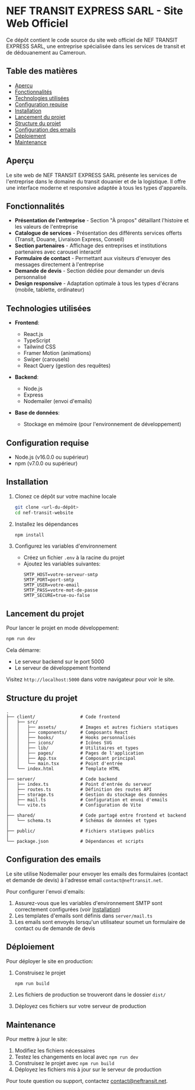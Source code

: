 # NEF TRANSIT EXPRESS SARL - Site Web Officiel

Ce dépôt contient le code source du site web officiel de NEF TRANSIT EXPRESS SARL, une entreprise spécialisée dans les services de transit et de dédouanement au Cameroun.

## Table des matières
- [Aperçu](#aperçu)
- [Fonctionnalités](#fonctionnalités)
- [Technologies utilisées](#technologies-utilisées)
- [Configuration requise](#configuration-requise)
- [Installation](#installation)
- [Lancement du projet](#lancement-du-projet)
- [Structure du projet](#structure-du-projet)
- [Configuration des emails](#configuration-des-emails)
- [Déploiement](#déploiement)
- [Maintenance](#maintenance)

## Aperçu

Le site web de NEF TRANSIT EXPRESS SARL présente les services de l'entreprise dans le domaine du transit douanier et de la logistique. Il offre une interface moderne et responsive adaptée à tous les types d'appareils.

## Fonctionnalités

- **Présentation de l'entreprise** - Section "À propos" détaillant l'histoire et les valeurs de l'entreprise
- **Catalogue de services** - Présentation des différents services offerts (Transit, Douane, Livraison Express, Conseil)
- **Section partenaires** - Affichage des entreprises et institutions partenaires avec carousel interactif
- **Formulaire de contact** - Permettant aux visiteurs d'envoyer des messages directement à l'entreprise
- **Demande de devis** - Section dédiée pour demander un devis personnalisé
- **Design responsive** - Adaptation optimale à tous les types d'écrans (mobile, tablette, ordinateur)

## Technologies utilisées

- **Frontend**:
  - React.js
  - TypeScript
  - Tailwind CSS
  - Framer Motion (animations)
  - Swiper (carousels)
  - React Query (gestion des requêtes)

- **Backend**:
  - Node.js
  - Express
  - Nodemailer (envoi d'emails)

- **Base de données**:
  - Stockage en mémoire (pour l'environnement de développement)

## Configuration requise

- Node.js (v16.0.0 ou supérieur)
- npm (v7.0.0 ou supérieur)

## Installation

1. Clonez ce dépôt sur votre machine locale
   ```bash
   git clone <url-du-dépôt>
   cd nef-transit-website
   ```

2. Installez les dépendances
   ```bash
   npm install
   ```

3. Configurez les variables d'environnement
   - Créez un fichier `.env` à la racine du projet
   - Ajoutez les variables suivantes:
     ```
     SMTP_HOST=votre-serveur-smtp
     SMTP_PORT=port-smtp
     SMTP_USER=votre-email
     SMTP_PASS=votre-mot-de-passe
     SMTP_SECURE=true-ou-false
     ```

## Lancement du projet

Pour lancer le projet en mode développement:

```bash
npm run dev
```

Cela démarre:
- Le serveur backend sur le port 5000
- Le serveur de développement frontend

Visitez `http://localhost:5000` dans votre navigateur pour voir le site.

## Structure du projet

```
.
├── client/                 # Code frontend
│   ├── src/
│   │   ├── assets/         # Images et autres fichiers statiques
│   │   ├── components/     # Composants React
│   │   ├── hooks/          # Hooks personnalisés
│   │   ├── icons/          # Icônes SVG
│   │   ├── lib/            # Utilitaires et types
│   │   ├── pages/          # Pages de l'application
│   │   ├── App.tsx         # Composant principal
│   │   └── main.tsx        # Point d'entrée
│   └── index.html          # Template HTML
│
├── server/                 # Code backend
│   ├── index.ts            # Point d'entrée du serveur
│   ├── routes.ts           # Définition des routes API
│   ├── storage.ts          # Gestion du stockage des données
│   ├── mail.ts             # Configuration et envoi d'emails
│   └── vite.ts             # Configuration de Vite
│
├── shared/                 # Code partagé entre frontend et backend
│   └── schema.ts           # Schémas de données et types
│
├── public/                 # Fichiers statiques publics
│
└── package.json            # Dépendances et scripts
```

## Configuration des emails

Le site utilise Nodemailer pour envoyer les emails des formulaires (contact et demande de devis) à l'adresse email `contact@neftransit.net`.

Pour configurer l'envoi d'emails:

1. Assurez-vous que les variables d'environnement SMTP sont correctement configurées (voir [Installation](#installation))
2. Les templates d'emails sont définis dans `server/mail.ts`
3. Les emails sont envoyés lorsqu'un utilisateur soumet un formulaire de contact ou de demande de devis

## Déploiement

Pour déployer le site en production:

1. Construisez le projet
   ```bash
   npm run build
   ```

2. Les fichiers de production se trouveront dans le dossier `dist/`

3. Déployez ces fichiers sur votre serveur de production

## Maintenance

Pour mettre à jour le site:

1. Modifiez les fichiers nécessaires
2. Testez les changements en local avec `npm run dev`
3. Construisez le projet avec `npm run build`
4. Déployez les fichiers mis à jour sur le serveur de production

Pour toute question ou support, contactez [contact@neftransit.net](mailto:contact@neftransit.net).